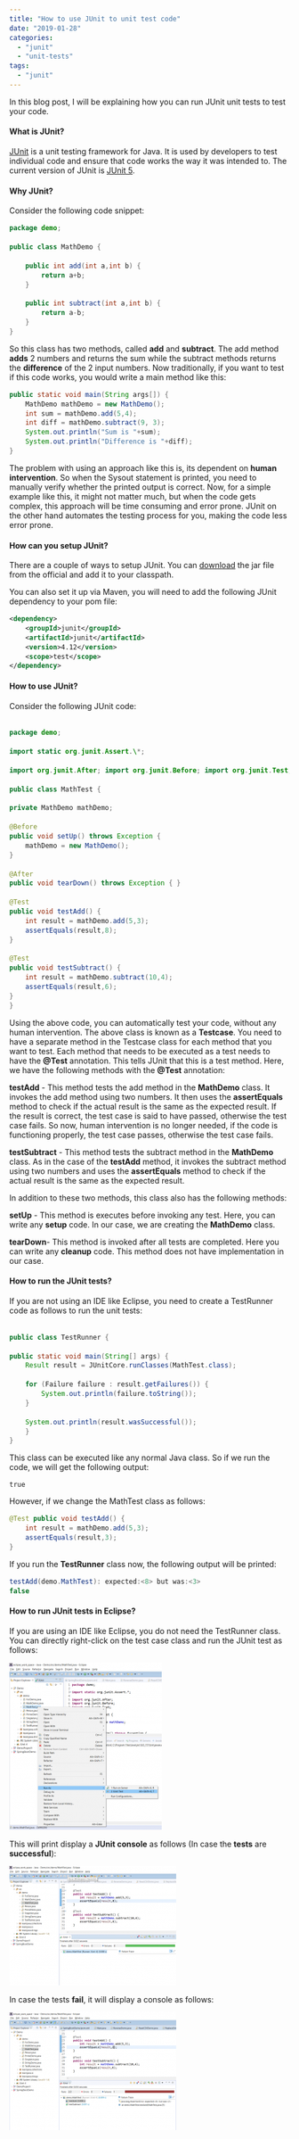 ```yaml
---
title: "How to use JUnit to unit test code"
date: "2019-01-28"
categories: 
  - "junit"
  - "unit-tests"
tags: 
  - "junit"
---
```


In this blog post, I will be explaining how you can run JUnit unit tests to test your code.

#### What is JUnit?

[JUnit](https://junit.org) is a unit testing framework for Java. It is used by developers to test individual code and ensure that code works the way it was intended to. The current version of JUnit is [JUnit 5](https://junit.org/junit5/).

#### Why JUnit?

Consider the following code snippet:

````java
package demo;

public class MathDemo {

    public int add(int a,int b) { 
        return a+b; 
    }

    public int subtract(int a,int b) { 
        return a-b; 
    } 
}
````

So this class has two methods, called **add** and **subtract**. The add method **adds** 2 numbers and returns the sum while the subtract methods returns the **difference** of the 2 input numbers. Now traditionally, if you want to test if this code works, you would write a main method like this:

````java
public static void main(String args[]) { 
    MathDemo mathDemo = new MathDemo(); 
    int sum = mathDemo.add(5,4); 
    int diff = mathDemo.subtract(9, 3); 
    System.out.println("Sum is "+sum); 
    System.out.println("Difference is "+diff);
}
````

The problem with using an approach like this is, its dependent on **human intervention**. So when the Sysout statement is printed, you need to manually verify whether the printed output is correct. Now, for a simple example like this, it might not matter much, but when the code gets complex, this approach will be time consuming and error prone. JUnit on the other hand automates the testing process for you, making the code less error prone.

#### How can you setup JUnit?

There are a couple of ways to setup JUnit. You can [download](https://search.maven.org/remotecontent?filepath=junit/junit/4.13-beta-1/junit-4.13-beta-1.jar) the jar file from the official and add it to your classpath.

You can also set it up via Maven, you will need to add the following JUnit dependency to your pom file:

````xml
<dependency> 
    <groupId>junit</groupId> 
    <artifactId>junit</artifactId> 
    <version>4.12</version> 
    <scope>test</scope> 
</dependency>
````

#### How to use JUnit?

Consider the following JUnit code:

````java

package demo;

import static org.junit.Assert.\*;

import org.junit.After; import org.junit.Before; import org.junit.Test;

public class MathTest {

private MathDemo mathDemo;

@Before 
public void setUp() throws Exception { 
    mathDemo = new MathDemo(); 
}

@After 
public void tearDown() throws Exception { }

@Test 
public void testAdd() { 
    int result = mathDemo.add(5,3); 
    assertEquals(result,8); 
}

@Test 
public void testSubtract() { 
    int result = mathDemo.subtract(10,4); 
    assertEquals(result,6); 
}
}
````
Using the above code, you can automatically test your code, without any human intervention. The above class is known as a **Testcase**. You need to have a separate method in the Testcase class for each method that you want to test. Each method that needs to be executed as a test needs to have the **@Test** annotation. This tells JUnit that this is a test method. Here, we have the following methods with the **@Test** annotation:

**testAdd** - This method tests the add method in the **MathDemo** class. It invokes the add method using two numbers. It then uses the **assertEquals** method to check if the actual result is the same as the expected result. If the result is correct, the test case is said to have passed, otherwise the test case fails. So now, human intervention is no longer needed, if the code is functioning properly, the test case passes, otherwise the test case fails.

**testSubtract** - This method tests the subtract method in the **MathDemo** class. As in the case of the **testAdd** method, it invokes the subtract method using two numbers and uses the **assertEquals** method to check if the actual result is the same as the expected result.

In addition to these two methods, this class also has the following methods:

**setUp** - This method is executes before invoking any test. Here, you can write any **setup** code. In our case, we are creating the **MathDemo** class.

**tearDown**- This method is invoked after all tests are completed. Here you can write any **cleanup** code. This method does not have implementation in our case.

#### How to run the JUnit tests?

If you are not using an IDE like Eclipse, you need to create a TestRunner code as follows to run the unit tests:

````java

public class TestRunner {

public static void main(String[] args) { 
    Result result = JUnitCore.runClasses(MathTest.class);

    for (Failure failure : result.getFailures()) { 
        System.out.println(failure.toString()); 
    }

    System.out.println(result.wasSuccessful()); 
    } 
}
````
This class can be executed like any normal Java class. So if we run the code, we will get the following output:

```
true
```

However, if we change the MathTest class as follows:

````java
@Test public void testAdd() { 
    int result = mathDemo.add(5,3); 
    assertEquals(result,3); 
}
````

If you run the **TestRunner** class now, the following output will be printed:

```java
testAdd(demo.MathTest): expected:<8> but was:<3>
false
```

#### How to run JUnit tests in Eclipse?

If you are using an IDE like Eclipse, you do not need the TestRunner class. You can directly right-click on the test case class and run the JUnit test as follows:

[![](images/junit/junit-274x300.png)](images/junit/junit.png)

This will print display a **JUnit console** as follows (In case the **tests** are **successful**):

[![](images/junit/junit2-300x214.png)](images/junit/junit2.png)

In case the tests **fail**, it will display a console as follows:

[![](images/junit/Junit3-300x212.png)](images/junit/Junit3.png)
